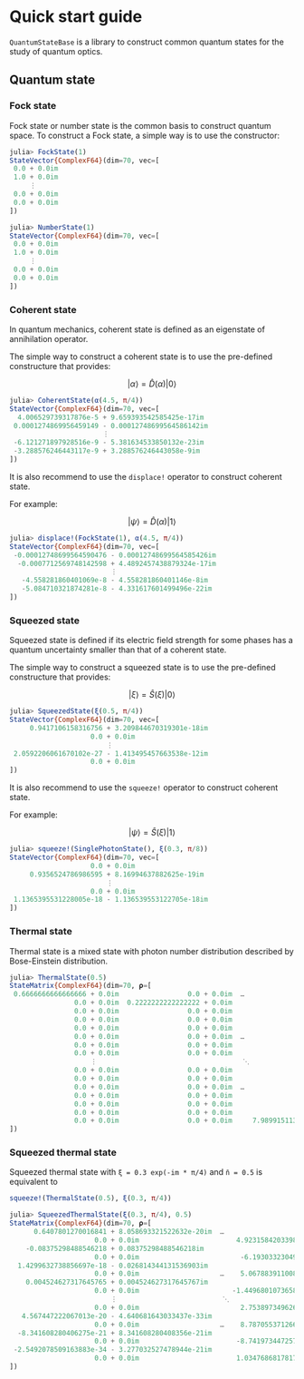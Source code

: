 # Quick start guide

`QuantumStateBase` is a library to construct common quantum states for the study of quantum optics.

## Quantum state

### Fock state

Fock state or number state is the common basis to construct quantum space.
To construct a Fock state, a simple way is to use the constructor:

```julia
julia> FockState(1)
StateVector{ComplexF64}(dim=70, vec=[
 0.0 + 0.0im
 1.0 + 0.0im
     ⋮
 0.0 + 0.0im
 0.0 + 0.0im
])
```
```julia
julia> NumberState(1)
StateVector{ComplexF64}(dim=70, vec=[
 0.0 + 0.0im
 1.0 + 0.0im
     ⋮
 0.0 + 0.0im
 0.0 + 0.0im
])
```

### Coherent state

In quantum mechanics, coherent state is defined as an eigenstate of annihilation operator.

The simple way to construct a coherent state is to use the pre-defined constructure that provides:

```math
| \alpha \rangle = \hat{D}(\alpha) | 0 \rangle
```

```julia
julia> CoherentState(α(4.5, π/4))
StateVector{ComplexF64}(dim=70, vec=[
  4.006529739317876e-5 + 9.659393542585425e-17im
 0.0001274869956459149 - 0.00012748699564586142im
                       ⋮
 -6.121271897928516e-9 - 5.381634533850132e-23im
 -3.288576246443117e-9 + 3.288576246443058e-9im
])
```

It is also recommend to use the `displace!` operator to construct coherent state.

For example:

```math
| \psi \rangle = \hat{D}(\alpha) | 1 \rangle
```

```julia
julia> displace!(FockState(1), α(4.5, π/4))
StateVector{ComplexF64}(dim=70, vec=[
 -0.00012748699564590476 - 0.00012748699564585426im
  -0.0007712569748142598 + 4.4892457438879324e-17im
                         ⋮
   -4.558281860401069e-8 - 4.558281860401146e-8im
   -5.084710321874281e-8 - 4.331617601499496e-22im
])

```

### Squeezed state

Squeezed state is defined if its electric field strength for some phases
has a quantum uncertainty smaller than that of a coherent state.

The simple way to construct a squeezed state is to use the pre-defined constructure that provides:

```math
| \xi \rangle = \hat{S}(\xi) | 0 \rangle
```

```julia
julia> SqueezedState(ξ(0.5, π/4))
StateVector{ComplexF64}(dim=70, vec=[
     0.9417106158316756 + 3.209844670319301e-18im
                    0.0 + 0.0im
                        ⋮
 2.0592206061670102e-27 - 1.413495457663538e-12im
                    0.0 + 0.0im
])
```

It is also recommend to use the `squeeze!` operator to construct coherent state.

For example:

```math
| \psi \rangle = \hat{S}(\xi) | 1 \rangle
```

```julia
julia> squeeze!(SinglePhotonState(), ξ(0.3, π/8))
StateVector{ComplexF64}(dim=70, vec=[
                    0.0 + 0.0im
     0.9356524786986595 + 8.16994637882625e-19im
                        ⋮
                    0.0 + 0.0im
 1.1365395531228005e-18 - 1.136539553122705e-18im
])

```


### Thermal state

Thermal state is a mixed state with photon number distribution described by Bose-Einstein distribution.

```julia
julia> ThermalState(0.5)
StateMatrix{ComplexF64}(dim=70, 𝛒=[
 0.6666666666666666 + 0.0im                 0.0 + 0.0im  …                    0.0 + 0.0im
                0.0 + 0.0im  0.2222222222222222 + 0.0im                       0.0 + 0.0im
                0.0 + 0.0im                 0.0 + 0.0im                       0.0 + 0.0im
                0.0 + 0.0im                 0.0 + 0.0im                       0.0 + 0.0im
                0.0 + 0.0im                 0.0 + 0.0im                       0.0 + 0.0im
                0.0 + 0.0im                 0.0 + 0.0im  …                    0.0 + 0.0im
                0.0 + 0.0im                 0.0 + 0.0im                       0.0 + 0.0im
                0.0 + 0.0im                 0.0 + 0.0im                       0.0 + 0.0im
                    ⋮                                    ⋱
                0.0 + 0.0im                 0.0 + 0.0im                       0.0 + 0.0im
                0.0 + 0.0im                 0.0 + 0.0im                       0.0 + 0.0im
                0.0 + 0.0im                 0.0 + 0.0im  …                    0.0 + 0.0im
                0.0 + 0.0im                 0.0 + 0.0im                       0.0 + 0.0im
                0.0 + 0.0im                 0.0 + 0.0im                       0.0 + 0.0im
                0.0 + 0.0im                 0.0 + 0.0im                       0.0 + 0.0im
                0.0 + 0.0im                 0.0 + 0.0im     7.989915113185906e-34 + 0.0im
])
```

### Squeezed thermal state

Squeezed thermal state with `ξ = 0.3 exp(-im * π/4)` and `n̄ = 0.5` is equivalent to

```julia
squeeze!(ThermalState(0.5), ξ(0.3, π/4))
```

```julia
julia> SqueezedThermalState(ξ(0.3, π/4), 0.5)
StateMatrix{ComplexF64}(dim=70, 𝛒=[
      0.6407801270016841 + 8.058693321522632e-20im  …                      0.0 + 0.0im
                     0.0 + 0.0im                        4.9231584203398716e-33 + 8.397842435607661e-21im
    -0.08375298488546218 + 0.08375298488546218im                           0.0 + 0.0im
                     0.0 + 0.0im                         -6.19303323049067e-20 - 6.193033230493655e-20im
  1.4299632738856697e-18 - 0.026814344131536903im                          0.0 + 0.0im
                     0.0 + 0.0im                    …    5.067883911008702e-19 - 3.0814879110195774e-33im
    0.004524627317645765 + 0.004524627317645767im                          0.0 + 0.0im
                     0.0 + 0.0im                       -1.4496801073658087e-18 + 1.4496801073653357e-18im
                         ⋮                          ⋱
                     0.0 + 0.0im                         2.753897349626776e-18 - 2.7538973496267774e-18im
   4.567447222067013e-20 - 4.640681643033437e-33im                         0.0 + 0.0im
                     0.0 + 0.0im                    …    8.787055371266764e-34 + 2.405588755307263e-18im
  -8.341608280406275e-21 + 8.341608280408356e-21im                         0.0 + 0.0im
                     0.0 + 0.0im                        -8.741973447257788e-19 - 8.741973447257786e-19im
 -2.5492078509163883e-34 - 3.277032527478944e-21im                         0.0 + 0.0im
                     0.0 + 0.0im                        1.0347686817817904e-18 + 4.513898307157584e-36im
])
```
